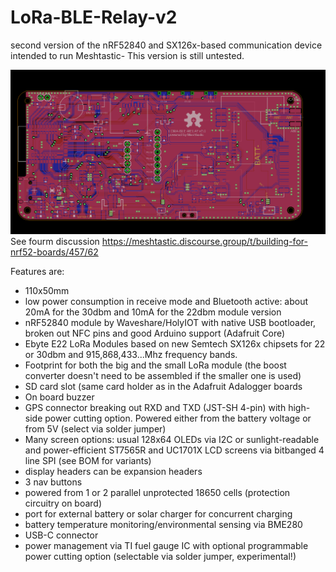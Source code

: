 # LoRa-BLE-Relay-v2
second version of the nRF52840 and SX126x-based communication device intended to run Meshtastic-
This version is still untested.

![LoraRelayV2](https://github.com/BigCorvus/LoRa-BLE-Relay-v2/blob/master/relay2.0.png)  
See fourm discussion https://meshtastic.discourse.group/t/building-for-nrf52-boards/457/62  

Features are: 
- 110x50mm  
- low power consumption in receive mode and Bluetooth active: about 20mA for the 30dbm and 10mA for the 22dbm module version  
- nRF52840 module by Waveshare/HolyIOT with native USB bootloader, broken out NFC pins and good Arduino support (Adafruit Core)  
- Ebyte E22 LoRa Modules based on new Semtech SX126x chipsets for 22 or 30dbm and 915,868,433...Mhz frequency bands. 
- Footprint for both the big and the small LoRa module (the boost converter doesn't need to be assembled if the smaller one is used)  
- SD card slot (same card holder as in the Adafruit Adalogger boards  
- On board buzzer  
- GPS connector breaking out RXD and TXD (JST-SH 4-pin) with high-side power cutting option. Powered either from the battery voltage or from 5V (select via solder jumper)  
- Many screen options: usual 128x64 OLEDs via I2C or sunlight-readable and power-efficient ST7565R and UC1701X LCD screens via bitbanged 4 line SPI (see BOM for variants)  
- display headers can be expansion headers  
- 3 nav buttons  
- powered from 1 or 2 parallel unprotected 18650 cells (protection circuitry on board)  
- port for external battery or solar charger for concurrent charging  
- battery temperature monitoring/environmental sensing via BME280  
- USB-C connector
- power management via TI fuel gauge IC with optional programmable power cutting option  (selectable via solder jumper, experimental!) 
